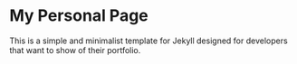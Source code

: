# My Personal Page

This is a simple and minimalist template for Jekyll designed for developers that want to show of their portfolio.
